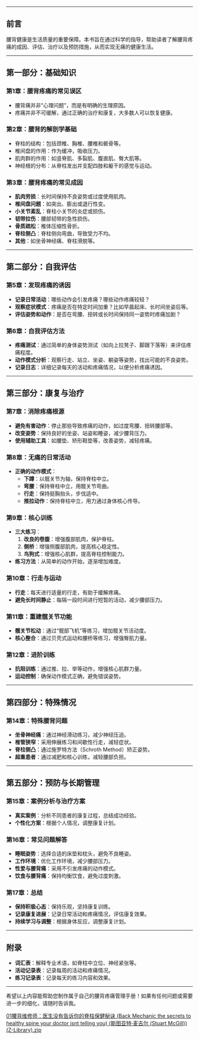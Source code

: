 
---


## 前言
腰背健康是生活质量的重要保障。本书旨在通过科学的指导，帮助读者了解腰背疼痛的成因、评估、治疗以及预防措施，从而实现无痛的健康生活。

---

## 第一部分：基础知识

### 第1章：腰背疼痛的常见误区
- 腰背痛并非“心理问题”，而是有明确的生理原因。
- 疼痛并非不可缓解，通过正确的治疗和康复，大多数人可以恢复健康。

### 第2章：腰背的解剖学基础
- 脊柱的结构：包括颈椎、胸椎、腰椎和骶骨等。
- 椎间盘的作用：作为缓冲，吸收压力。
- 肌肉群的作用：如竖脊肌、多裂肌、腹直肌、臀大肌等。
- 神经根的分布：从脊柱发出并支配四肢和躯干的感觉与运动。

### 第3章：腰背疼痛的常见成因
- **肌肉劳损**：长时间保持不良姿势或过度使用肌肉。
- **椎间盘问题**：如突出、膨出或退行性变。
- **小关节紊乱**：脊柱小关节的炎症或损伤。
- **韧带拉伤**：腰部韧带的急性损伤。
- **骨质疏松**：椎体压缩性骨折。
- **脊柱侧凸**：脊柱侧向弯曲，导致受力不均。
- **其他**：如坐骨神经痛、脊柱滑脱等。

---

## 第二部分：自我评估

### 第5章：发现疼痛的诱因
- **记录日常活动**：哪些动作会引发疼痛？哪些动作疼痛较轻？
- **观察症状模式**：疼痛是否在特定时间加重？比如早晨起床、长时间坐姿后等。
- **评估姿势和动作**：是否在弯腰、扭转或长时间保持同一姿势时疼痛加剧？

### 第6章：自我评估方法
- **疼痛测试**：通过简单的身体姿势测试（如向上拉凳子、脚跟下落等）来评估疼痛程度。
- **动作模式分析**：观察行走、站立、坐姿、躺姿等姿势，找出可能的不良姿势。
- **记录日志**：详细记录每天的活动和疼痛情况，以便分析疼痛诱因。

---

## 第三部分：康复与治疗

### 第7章：消除疼痛根源
- **避免有害动作**：停止那些导致疼痛的动作，如过度弯腰、扭转腰部等。
- **改变姿势**：保持良好的坐姿、站姿和睡姿，减少腰背压力。
- **使用辅助工具**：如腰垫、矫形鞋垫等，改善姿势，减轻疼痛。

### 第8章：无痛的日常活动
- **正确的动作模式**：
  - **下蹲**：以髋关节为轴，保持脊柱中立。
  - **弯腰**：保持脊柱中立，用髋关节弯曲。
  - **行走**：保持挺胸抬头，步伐适中。
  - **推拉动作**：保持脊柱中立，用力通过身体核心传导。

### 第9章：核心训练
- **三大练习**：
  1. **改良的卷腹**：增强腹部肌肉，保护脊柱。
  2. **侧桥**：增强侧腹部肌肉，提高核心稳定性。
  3. **鸟狗式**：增强核心肌群，提高脊柱控制能力。
- **练习方法**：从简单的动作开始，逐渐增加难度。

### 第10章：行走与运动
- **行走**：每天进行适量的行走，有助于缓解疼痛。
- **避免长时间静止**：每隔一段时间进行短暂的活动，减少腰部压力。

### 第11章：重建髋关节功能
- **髋关节松动**：通过“髋部飞机”等练习，增加髋关节活动度。
- **核心整合**：通过贝壳式运动和腰桥等练习，增强臀肌力量。

### 第12章：进阶训练
- **抗阻训练**：通过推、拉、举等动作，增强核心肌群力量。
- **运动控制**：确保动作模式正确，避免错误姿势。

---

## 第四部分：特殊情况

### 第14章：特殊腰背问题
- **坐骨神经痛**：通过神经滑动练习，减少神经压迫。
- **椎管狭窄**：采用伸展练习和间歇性行走，减轻症状。
- **脊柱侧凸**：通过施罗特方法（Schroth Method）矫正姿势。
- **超重患者**：通过减肥和核心训练，减轻腰部负担。

---

## 第五部分：预防与长期管理

### 第15章：案例分析与治疗方案
- **真实案例**：分析不同患者的康复过程，总结成功经验。
- **个性化方案**：根据个人情况，调整康复计划。

### 第16章：常见问题解答
- **睡眠姿势**：选择合适的床垫和枕头，避免不良睡姿。
- **工作环境**：优化工作环境，减少腰部压力。
- **性爱与腰背痛**：采用不引发疼痛的动作模式。
- **饮食与腰背痛**：保持均衡饮食，避免过度刺激。

### 第17章：总结
- **保持积极心态**：保持乐观，坚持康复训练。
- **记录康复进展**：记录日常活动和疼痛情况，评估康复效果。
- **持续学习与调整**：根据身体反应，调整康复计划。

---

## 附录
- **词汇表**：解释专业术语，如脊柱中立位、神经紧张等。
- **活动记录表**：记录每周的活动和疼痛情况。
- **练习记录表**：记录每天的练习内容和效果。

---

希望以上内容能帮助您制作属于自己的腰背疼痛管理手册！如果有任何问题或需要进一步的细化，请随时告诉我。

[01腰背维修师：医生没有告诉你的脊柱保健秘诀 (Back Mechanic the secrets to healthy spine your doctor isnt telling you) (斯图亚特·麦吉尔 (Stuart McGill)) (Z-Library).zip](https://github.com/user-attachments/files/19051706/01.Back.Mechanic.the.secrets.to.healthy.spine.your.doctor.isnt.telling.you.Stuart.McGill.Z-Library.zip)